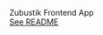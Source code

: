 Zubustik Frontend App  
[See README](https://bitbucket.org/dumra_skivuha/zubustik-docker/src/master/README.MD)